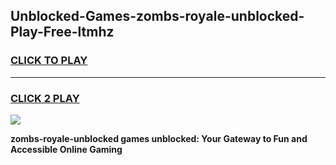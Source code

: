 
## Unblocked-Games-zombs-royale-unblocked-Play-Free-ltmhz
<h3>
<a href="https://premium76.site?title=zombs-royale-unblocked&ref=23A">CLICK TO PLAY</a></h3>
<hr>

<h3>
<a href="https://premium76.site?title=zombs-royale-unblocked&ref=23A">CLICK 2 PLAY</a>
  
</h3>

<a href="https://premium76.site?title=zombs-royale-unblocked&ref=23A"><img src="https://clearcache.store/games.png"></a>


**zombs-royale-unblocked games unblocked: Your Gateway to Fun and Accessible Online Gaming**
